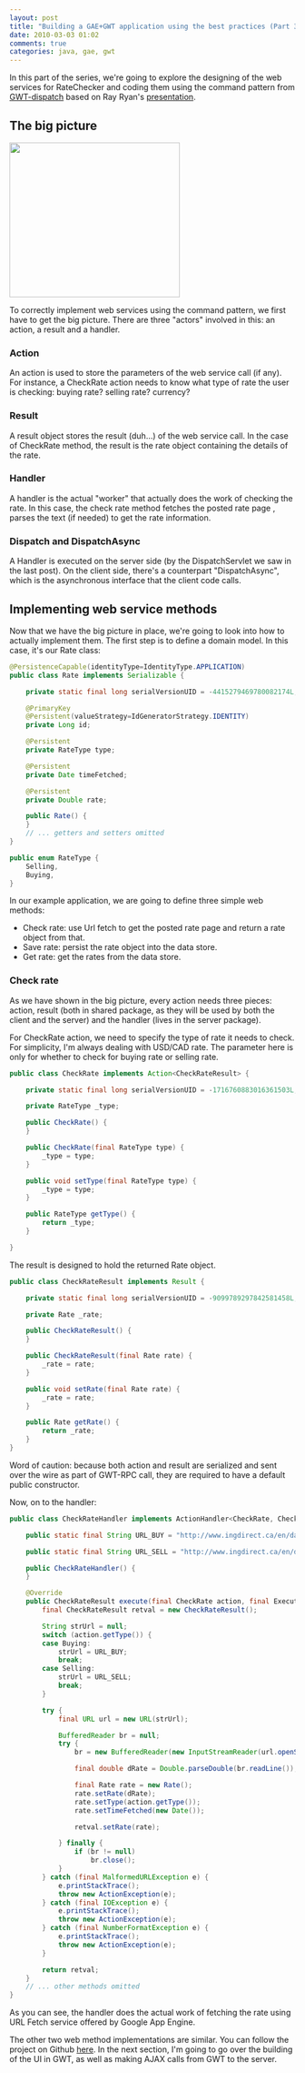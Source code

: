 ```yaml
---
layout: post
title: "Building a GAE+GWT application using the best practices (Part 3)"
date: 2010-03-03 01:02
comments: true
categories: java, gae, gwt
---
```


In this part of the series, we're going to explore the designing of the web services for RateChecker and coding them using the command pattern from [GWT-dispatch](http://code.google.com/p/gwt-dispatch/) based on Ray Ryan's [presentation](http://www.youtube.com/watch?v=PDuhR18-EdM).

## The big picture

<a href="http://reminiscential.files.wordpress.com/2010/03/classdiagram.png"><img class="aligncenter size-medium wp-image-166" title="ClassDiagram" src="http://reminiscential.files.wordpress.com/2010/03/classdiagram.png?w=300" alt="" width="300" height="272" /></a>

To correctly implement web services using the command pattern, we first have to get the big picture. There are three "actors" involved in this: an action, a result and a handler.

### Action
An action is used to store the parameters of the web service call (if any). For instance, a CheckRate action needs to know what type of rate the user is checking: buying rate? selling rate? currency?

### Result
A result object stores the result (duh...) of the web service call. In the case of CheckRate method, the result is the rate object containing the details of the rate.

### Handler
A handler is the actual "worker" that actually does the work of checking the rate. In this case, the check rate method fetches the posted rate page , parses the text (if needed) to get the rate information.

### Dispatch and DispatchAsync
A Handler is executed on the server side (by the DispatchServlet we saw in the last post). On the client side, there's a counterpart "DispatchAsync", which is the asynchronous interface that the client code calls.

## Implementing web service methods
Now that we have the big picture in place, we're going to look into how to actually implement them.
The first step is to define a domain model. In this case, it's our Rate class:

```java
@PersistenceCapable(identityType=IdentityType.APPLICATION)
public class Rate implements Serializable {

    private static final long serialVersionUID = -4415279469780082174L;

    @PrimaryKey
    @Persistent(valueStrategy=IdGeneratorStrategy.IDENTITY)
    private Long id;

    @Persistent
    private RateType type;

    @Persistent
    private Date timeFetched;

    @Persistent
    private Double rate;

    public Rate() {
    }
    // ... getters and setters omitted
}
```

```java
public enum RateType {
    Selling,
    Buying,
}
```

In our example application, we are going to define three simple web methods:

* Check rate: use Url fetch to get the posted rate page and return a rate object from that.
* Save rate: persist the rate object into the data store.
* Get rate: get the rates from the data store.

### Check rate

As we have shown in the big picture, every action needs three pieces: action, result (both in shared package, as they will be used by both the client and the server) and the handler (lives in the server package).

For CheckRate action, we need to specify the type of rate it needs to check. For simplicity, I'm always dealing with USD/CAD rate. The parameter here is only for whether to check for buying rate or selling rate.

```java
public class CheckRate implements Action<CheckRateResult> {

    private static final long serialVersionUID = -1716760883016361503L;

    private RateType _type;

    public CheckRate() {
    }

    public CheckRate(final RateType type) {
        _type = type;
    }

    public void setType(final RateType type) {
        _type = type;
    }

    public RateType getType() {
        return _type;
    }

}
```

The result is designed to hold the returned Rate object.

```java
public class CheckRateResult implements Result {

    private static final long serialVersionUID = -9099789297842581458L;

    private Rate _rate;

    public CheckRateResult() {
    }

    public CheckRateResult(final Rate rate) {
        _rate = rate;
    }

    public void setRate(final Rate rate) {
        _rate = rate;
    }

    public Rate getRate() {
        return _rate;
    }
}
```

Word of caution: because both action and result are serialized and sent over the wire as part of GWT-RPC call, they are required to have a default public constructor.

Now, on to the handler:
```java
public class CheckRateHandler implements ActionHandler<CheckRate, CheckRateResult> {

    public static final String URL_BUY = "http://www.ingdirect.ca/en/datafiles/rates/usbuying.html";

    public static final String URL_SELL = "http://www.ingdirect.ca/en/datafiles/rates/usselling.html";

    public CheckRateHandler() {
    }

    @Override
    public CheckRateResult execute(final CheckRate action, final ExecutionContext ctx) throws ActionException {
        final CheckRateResult retval = new CheckRateResult();

        String strUrl = null;
        switch (action.getType()) {
        case Buying:
            strUrl = URL_BUY;
            break;
        case Selling:
            strUrl = URL_SELL;
            break;
        }

        try {
            final URL url = new URL(strUrl);

            BufferedReader br = null;
            try {
                br = new BufferedReader(new InputStreamReader(url.openStream()));

                final double dRate = Double.parseDouble(br.readLine());

                final Rate rate = new Rate();
                rate.setRate(dRate);
                rate.setType(action.getType());
                rate.setTimeFetched(new Date());

                retval.setRate(rate);

            } finally {
                if (br != null)
                    br.close();
            }
        } catch (final MalformedURLException e) {
            e.printStackTrace();
            throw new ActionException(e);
        } catch (final IOException e) {
            e.printStackTrace();
            throw new ActionException(e);
        } catch (final NumberFormatException e) {
            e.printStackTrace();
            throw new ActionException(e);
        }

        return retval;
    }
    // ... other methods omitted
}
```

As you can see, the handler does the actual work of fetching the rate using URL Fetch service offered by Google App Engine.

The other two web method implementations are similar. You can follow the project on Github [here](http://github.com/kevinjqiu/ratechecker). In the next section, I'm going to go over the building of the UI in GWT, as well as making AJAX calls from GWT to the server.

